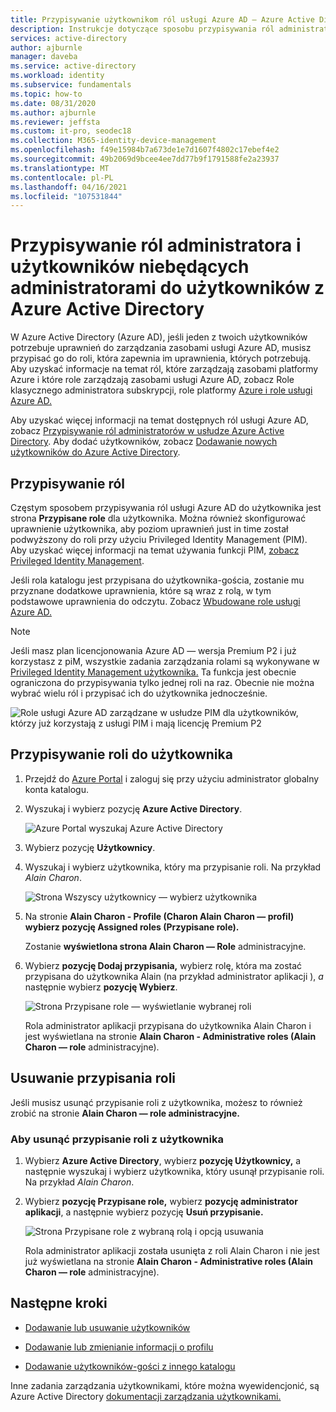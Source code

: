 ```yaml
---
title: Przypisywanie użytkownikom ról usługi Azure AD — Azure Active Directory | Microsoft Docs
description: Instrukcje dotyczące sposobu przypisywania ról administratorów i użytkowników niebędących administratorami do użytkowników z Azure Active Directory.
services: active-directory
author: ajburnle
manager: daveba
ms.service: active-directory
ms.workload: identity
ms.subservice: fundamentals
ms.topic: how-to
ms.date: 08/31/2020
ms.author: ajburnle
ms.reviewer: jeffsta
ms.custom: it-pro, seodec18
ms.collection: M365-identity-device-management
ms.openlocfilehash: f49e15984b7a673de1e7d1607f4802c17ebef4e2
ms.sourcegitcommit: 49b2069d9bcee4ee7dd77b9f1791588fe2a23937
ms.translationtype: MT
ms.contentlocale: pl-PL
ms.lasthandoff: 04/16/2021
ms.locfileid: "107531844"
---
```

# <a name="assign-administrator-and-non-administrator-roles-to-users-with-azure-active-directory"></a>Przypisywanie ról administratora i użytkowników niebędących administratorami do użytkowników z Azure Active Directory

W Azure Active Directory (Azure AD), jeśli jeden z twoich użytkowników potrzebuje uprawnień do zarządzania zasobami usługi Azure AD, musisz przypisać go do roli, która zapewnia im uprawnienia, których potrzebują. Aby uzyskać informacje na temat ról, które zarządzają zasobami platformy Azure i które role zarządzają zasobami usługi Azure AD, zobacz Role klasycznego administratora subskrypcji, role platformy [Azure i role usługi Azure AD.](../../role-based-access-control/rbac-and-directory-admin-roles.md)

Aby uzyskać więcej informacji na temat dostępnych ról usługi Azure AD, zobacz [Przypisywanie ról administratorów w usłudze Azure Active Directory](../roles/permissions-reference.md). Aby dodać użytkowników, zobacz [Dodawanie nowych użytkowników do Azure Active Directory](add-users-azure-active-directory.md).

## <a name="assign-roles"></a>Przypisywanie ról

Częstym sposobem przypisywania ról usługi Azure AD do użytkownika jest strona **Przypisane role** dla użytkownika. Można również skonfigurować uprawnienie użytkownika, aby poziom uprawnień just in time został podwyższony do roli przy użyciu Privileged Identity Management (PIM). Aby uzyskać więcej informacji na temat używania funkcji PIM, [zobacz Privileged Identity Management](../privileged-identity-management/index.yml).

Jeśli rola katalogu jest przypisana do użytkownika-gościa, zostanie mu przyznane dodatkowe uprawnienia, które są wraz z rolą, w tym podstawowe uprawnienia do odczytu. Zobacz [Wbudowane role usługi Azure AD.](https://docs.microsoft.com/azure/active-directory/roles/permissions-reference)

> [!Note]
> Jeśli masz plan licencjonowania Azure AD — wersja Premium P2 i już korzystasz z piM, wszystkie zadania zarządzania rolami są wykonywane w [Privileged Identity Management użytkownika.](../roles/manage-roles-portal.md) Ta funkcja jest obecnie ograniczona do przypisywania tylko jednej roli na raz. Obecnie nie można wybrać wielu ról i przypisać ich do użytkownika jednocześnie.
>
> ![Role usługi Azure AD zarządzane w usłudze PIM dla użytkowników, którzy już korzystają z usługi PIM i mają licencję Premium P2](./media/active-directory-users-assign-role-azure-portal/pim-manages-roles-for-p2.png)

## <a name="assign-a-role-to-a-user"></a>Przypisywanie roli do użytkownika

1. Przejdź do [Azure Portal](https://portal.azure.com/) i zaloguj się przy użyciu administrator globalny konta katalogu.

2. Wyszukaj i wybierz pozycję **Azure Active Directory**.

      ![Azure Portal wyszukaj Azure Active Directory](media/active-directory-users-assign-role-azure-portal/search-azure-active-directory.png)

3. Wybierz pozycję **Użytkownicy**.

4. Wyszukaj i wybierz użytkownika, który ma przypisanie roli. Na przykład _Alain Charon_.

      ![Strona Wszyscy użytkownicy — wybierz użytkownika](media/active-directory-users-assign-role-azure-portal/directory-role-select-user.png)

5. Na stronie **Alain Charon - Profile (Charon Alain Charon — profil)** **wybierz pozycję Assigned roles (Przypisane role).**

    Zostanie **wyświetlona strona Alain Charon — Role** administracyjne.

6. Wybierz **pozycję Dodaj przypisania,** wybierz rolę, która ma zostać przypisana do użytkownika Alain (na przykład administrator aplikacji ), _a_ następnie wybierz **pozycję Wybierz**.

    ![Strona Przypisane role — wyświetlanie wybranej roli](media/active-directory-users-assign-role-azure-portal/directory-role-select-role.png)

    Rola administrator aplikacji przypisana do użytkownika Alain Charon i jest wyświetlana na stronie **Alain Charon - Administrative roles (Alain Charon — role** administracyjne).

## <a name="remove-a-role-assignment"></a>Usuwanie przypisania roli

Jeśli musisz usunąć przypisanie roli z użytkownika, możesz to również zrobić na stronie **Alain Charon — role administracyjne.**

### <a name="to-remove-a-role-assignment-from-a-user"></a>Aby usunąć przypisanie roli z użytkownika

1. Wybierz **Azure Active Directory**, wybierz **pozycję Użytkownicy,** a następnie wyszukaj i wybierz użytkownika, który usunął przypisanie roli. Na przykład _Alain Charon_.

2. Wybierz **pozycję Przypisane role,** wybierz **pozycję administrator aplikacji**, a następnie wybierz pozycję **Usuń przypisanie.**

    ![Strona Przypisane role z wybraną rolą i opcją usuwania](media/active-directory-users-assign-role-azure-portal/directory-role-remove-role.png)

    Rola administrator aplikacji została usunięta z roli Alain Charon i nie jest już wyświetlana na stronie **Alain Charon - Administrative roles (Alain Charon — role** administracyjne).

## <a name="next-steps"></a>Następne kroki

- [Dodawanie lub usuwanie użytkowników](add-users-azure-active-directory.md)

- [Dodawanie lub zmienianie informacji o profilu](active-directory-users-profile-azure-portal.md)

- [Dodawanie użytkowników-gości z innego katalogu](../external-identities/what-is-b2b.md)

Inne zadania zarządzania użytkownikami, które można wyewidencjonić, są Azure Active Directory [dokumentacji zarządzania użytkownikami.](../enterprise-users/index.yml)
